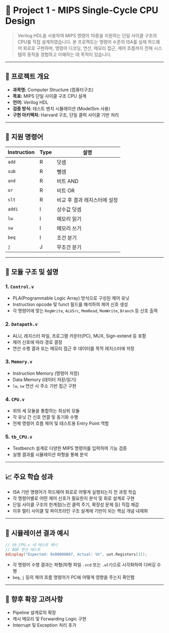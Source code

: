 # 🧠 Project 1 - MIPS Single-Cycle CPU Design

> Verilog HDL을 사용하여 MIPS 명령어 10종을 지원하는 단일 사이클 구조의 CPU를 직접 설계하였습니다. 본 프로젝트는 명령어 수준의 ISA를 실제 하드웨어 회로로 구현하며, 명령어 디코딩, 연산, 메모리 접근, 제어 흐름까지 전체 시스템의 동작을 경험하고 이해하는 데 목적이 있습니다.

---

## 📌 프로젝트 개요

- **과목명:** Computer Structure (컴퓨터구조)
- **목표:** MIPS 단일 사이클 구조 CPU 설계
- **언어:** Verilog HDL
- **검증 방식:** 테스트 벤치 시뮬레이션 (ModelSim 사용)
- **구현 아키텍처:** Harvard 구조, 단일 클럭 사이클 기반 처리

---

## 🔧 지원 명령어

| Instruction | Type | 설명 |
|-------------|------|------|
| `add`       | R    | 덧셈 |
| `sub`       | R    | 뺄셈 |
| `and`       | R    | 비트 AND |
| `or`        | R    | 비트 OR |
| `slt`       | R    | 비교 후 결과 레지스터에 설정 |
| `addi`      | I    | 상수값 덧셈 |
| `lw`        | I    | 메모리 읽기 |
| `sw`        | I    | 메모리 쓰기 |
| `beq`       | I    | 조건 분기 |
| `j`         | J    | 무조건 분기 |

---

## 🧩 모듈 구조 및 설명

### 1. `Control.v`
- PLA(Programmable Logic Array) 방식으로 구성된 제어 유닛
- Instruction opcode 및 funct 필드를 해석하여 제어 신호 생성
- 각 명령어에 맞는 `RegWrite`, `ALUSrc`, `MemRead`, `MemWrite`, `Branch` 등 신호 출력

### 2. `Datapath.v`
- ALU, 레지스터 파일, 프로그램 카운터(PC), MUX, Sign-extend 등 포함
- 제어 신호에 따라 경로 결정
- 연산 수행 결과 또는 메모리 접근 후 데이터를 목적 레지스터에 저장

### 3. `Memory.v`
- Instruction Memory (명령어 저장)
- Data Memory (데이터 저장/읽기)
- `lw`, `sw` 연산 시 주소 기반 접근 구현

### 4. `CPU.v`
- 위의 세 모듈을 통합하는 최상위 모듈
- 각 유닛 간 신호 연결 및 동기화 수행
- 전체 명령어 흐름 제어 및 테스트용 Entry Point 역할

### 5. `tb_CPU.v`
- Testbench 설계로 다양한 MIPS 명령어를 입력하여 기능 검증
- 실행 결과를 시뮬레이션 파형을 통해 분석

---

## 📈 주요 학습 성과

- ISA 기반 명령어가 하드웨어 회로로 어떻게 실행되는지 전 과정 학습
- 각 명령어별로 어떤 제어 신호가 필요한지 분석 및 회로 설계로 구현
- 단일 사이클 구조의 한계점(느린 클럭 주기, 확장성 문제 등) 직접 체감
- 이후 멀티 사이클 및 파이프라인 구조 설계에 기반이 되는 핵심 개념 내재화

---

## 🧪 시뮬레이션 결과 예시

```verilog
// tb_CPU.v 내 테스트 예시
// ADD 연산 테스트
$display("Expected: 0x00000007, Actual: %h", uut.Registers[3]);
```

- 각 명령어 수행 결과는 파형(파형 파일 `.vcd` 또는 `.wlf`)으로 시각화하여 디버깅 수행
- `beq`, `j` 등의 제어 흐름 명령어가 PC에 어떻게 영향을 주는지 확인함

---

## 📎 향후 확장 고려사항

- Pipeline 설계로의 확장
- 캐시 메모리 및 Forwarding Logic 구현
- Interrupt 및 Exception 처리 추가
